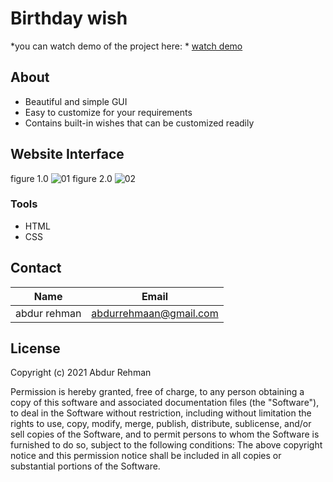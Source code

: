 # Birthday wish
*you can watch demo of the project here: * [watch demo ](https://birthdayzeni.netlify.app/)
## About 
* Beautiful and simple GUI
* Easy to customize for your requirements
* Contains built-in wishes that can be customized readily

## Website Interface 
figure 1.0
![01](https://user-images.githubusercontent.com/29798155/114214431-baddec80-997d-11eb-99e3-1d9b55e0bdb4.PNG)
figure 2.0
![02](https://user-images.githubusercontent.com/29798155/114214580-e95bc780-997d-11eb-8c10-6f74122608d6.PNG)

### Tools

* HTML
* CSS

## Contact
| Name     | Email          |
| -------- | -------------- |
| abdur rehman | abdurrehmaan@gmail.com |


## License
Copyright (c) 2021 Abdur Rehman

Permission is hereby granted, free of charge, to any person obtaining a copy of this software and associated documentation files (the "Software"), to deal in the Software without restriction, including without limitation the rights to use, copy, modify, merge, publish, distribute, sublicense, and/or sell copies of the Software, and to permit persons to whom the Software is furnished to do so, subject to the following conditions:
The above copyright notice and this permission notice shall be included in all copies or substantial portions of the Software.
